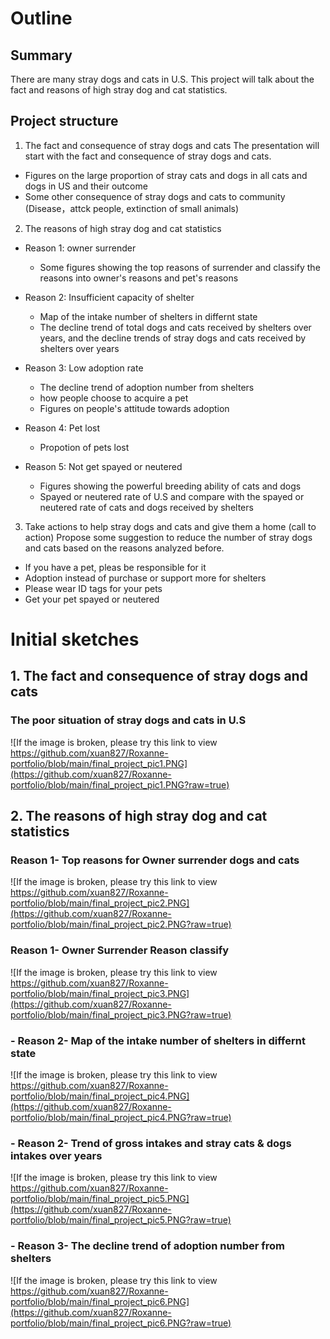 
# Outline
## Summary
There are many stray dogs and cats in U.S. This project will talk about the fact and reasons of high stray dog and cat statistics.

## Project structure
1. The fact and consequence of stray dogs and cats
The presentation will start with the fact and consequence of stray dogs and cats. 
- Figures on the large proportion of stray cats and dogs in all cats and dogs in US and their outcome
- Some other consequence of stray dogs and cats to community (Disease，attck people, extinction of small animals)

2. The reasons of high stray dog and cat statistics
- Reason 1: owner surrender 
  - Some figures showing the top reasons of surrender and classify the reasons into owner's reasons and pet's reasons 

- Reason 2: Insufficient capacity of shelter
  - Map of the intake number of shelters in differnt state 
  - The decline trend of total dogs and cats received by shelters over years, and the decline trends of stray dogs and cats received by shelters over years
  
- Reason 3: Low adoption rate
  - The decline trend of adoption number from shelters
  - how people choose to acquire a pet
  - Figures on people's attitude towards adoption
 
- Reason 4: Pet lost
  - Propotion of pets lost 
  
- Reason 5: Not get spayed or neutered
  - Figures showing the powerful breeding ability of cats and dogs
  - Spayed or neutered rate of U.S and compare with the spayed or neutered rate of cats and dogs received by shelters

3.  Take actions to help stray dogs and cats and give them a home (call to action)
  Propose some suggestion to reduce the number of stray dogs and cats based on the reasons analyzed before.
  -  If you have a pet, pleas be responsible for it
  -  Adoption instead of purchase or support more for shelters
  -  Please wear ID tags for your pets
  -  Get your pet spayed or neutered


# Initial sketches
## 1. The fact and consequence of stray dogs and cats
### The poor situation of stray dogs and cats in U.S
![If the image is broken, please try this link to view https://github.com/xuan827/Roxanne-portfolio/blob/main/final_project_pic1.PNG](https://github.com/xuan827/Roxanne-portfolio/blob/main/final_project_pic1.PNG?raw=true)

## 2. The reasons of high stray dog and cat statistics
### Reason 1- Top reasons for Owner surrender dogs and cats
![If the image is broken, please try this link to view https://github.com/xuan827/Roxanne-portfolio/blob/main/final_project_pic2.PNG](https://github.com/xuan827/Roxanne-portfolio/blob/main/final_project_pic2.PNG?raw=true)

### Reason 1- Owner Surrender Reason classify
![If the image is broken, please try this link to view https://github.com/xuan827/Roxanne-portfolio/blob/main/final_project_pic3.PNG](https://github.com/xuan827/Roxanne-portfolio/blob/main/final_project_pic3.PNG?raw=true)

### - Reason 2- Map of the intake number of shelters in differnt state
![If the image is broken, please try this link to view https://github.com/xuan827/Roxanne-portfolio/blob/main/final_project_pic4.PNG](https://github.com/xuan827/Roxanne-portfolio/blob/main/final_project_pic4.PNG?raw=true)

### - Reason 2- Trend of gross intakes and stray cats & dogs intakes over years
![If the image is broken, please try this link to view https://github.com/xuan827/Roxanne-portfolio/blob/main/final_project_pic5.PNG](https://github.com/xuan827/Roxanne-portfolio/blob/main/final_project_pic5.PNG?raw=true)

### - Reason 3- The decline trend of adoption number from shelters
![If the image is broken, please try this link to view https://github.com/xuan827/Roxanne-portfolio/blob/main/final_project_pic6.PNG](https://github.com/xuan827/Roxanne-portfolio/blob/main/final_project_pic6.PNG?raw=true)

